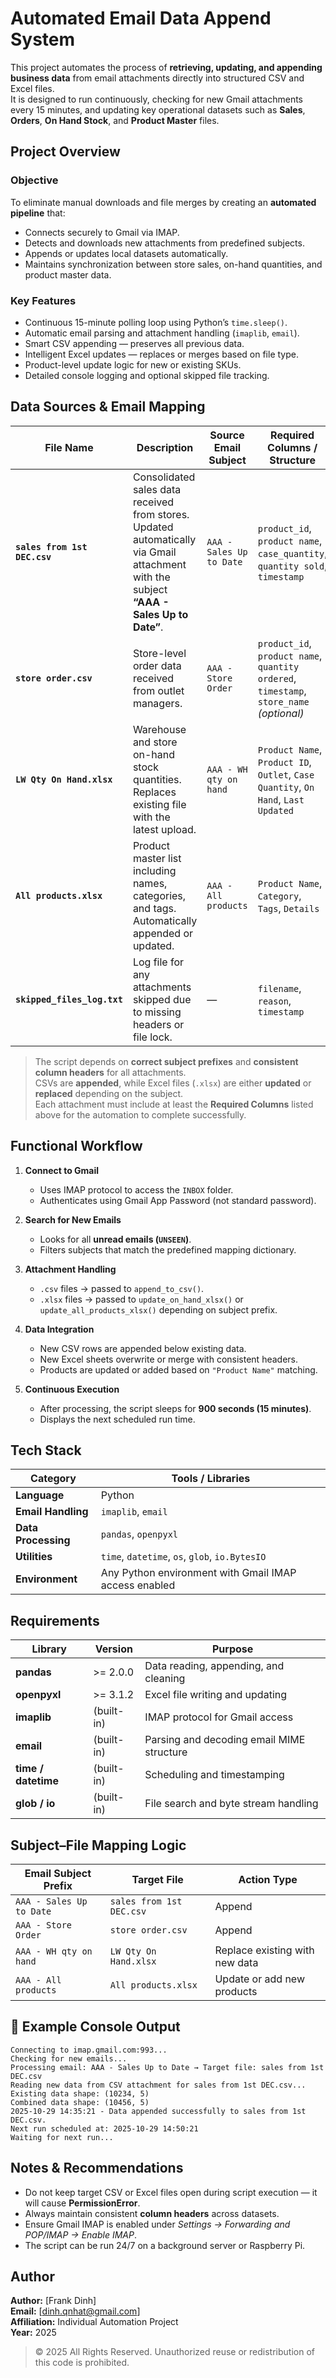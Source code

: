 # Automated Email Data Append System

This project automates the process of **retrieving, updating, and appending business data** from email attachments directly into structured CSV and Excel files.  
It is designed to run continuously, checking for new Gmail attachments every 15 minutes, and updating key operational datasets such as **Sales**, **Orders**, **On Hand Stock**, and **Product Master** files.

## Project Overview

### Objective
To eliminate manual downloads and file merges by creating an **automated pipeline** that:
- Connects securely to Gmail via IMAP.
- Detects and downloads new attachments from predefined subjects.
- Appends or updates local datasets automatically.
- Maintains synchronization between store sales, on-hand quantities, and product master data.

### Key Features
- Continuous 15-minute polling loop using Python’s `time.sleep()`.
- Automatic email parsing and attachment handling (`imaplib`, `email`).
- Smart CSV appending — preserves all previous data.
- Intelligent Excel updates — replaces or merges based on file type.
- Product-level update logic for new or existing SKUs.
- Detailed console logging and optional skipped file tracking.

## Data Sources & Email Mapping

| File Name | Description | Source Email Subject | Required Columns / Structure |
|------------|--------------|----------------------|------------------------------|
| **`sales from 1st DEC.csv`** | Consolidated sales data received from stores. Updated automatically via Gmail attachment with the subject **“AAA - Sales Up to Date”**. | `AAA - Sales Up to Date` | `product_id`, `product name`, `case_quantity`, `quantity sold`, `timestamp` |
| **`store order.csv`** | Store-level order data received from outlet managers. | `AAA - Store Order` | `product_id`, `product name`, `quantity ordered`, `timestamp`, `store_name` *(optional)* |
| **`LW Qty On Hand.xlsx`** | Warehouse and store on-hand stock quantities. Replaces existing file with the latest upload. | `AAA - WH qty on hand` | `Product Name`, `Product ID`, `Outlet`, `Case Quantity`, `On Hand`, `Last Updated` |
| **`All products.xlsx`** | Product master list including names, categories, and tags. Automatically appended or updated. | `AAA - All products` | `Product Name`, `Category`, `Tags`, `Details` |
| **`skipped_files_log.txt`** | Log file for any attachments skipped due to missing headers or file lock. | — | `filename`, `reason`, `timestamp` |

> The script depends on **correct subject prefixes** and **consistent column headers** for all attachments.  
> CSVs are **appended**, while Excel files (`.xlsx`) are either **updated** or **replaced** depending on the subject.  
> Each attachment must include at least the **Required Columns** listed above for the automation to complete successfully.

## Functional Workflow

1. **Connect to Gmail**
   - Uses IMAP protocol to access the `INBOX` folder.
   - Authenticates using Gmail App Password (not standard password).

2. **Search for New Emails**
   - Looks for all **unread emails (`UNSEEN`)**.
   - Filters subjects that match the predefined mapping dictionary.

3. **Attachment Handling**
   - `.csv` files → passed to `append_to_csv()`.
   - `.xlsx` files → passed to `update_on_hand_xlsx()` or `update_all_products_xlsx()` depending on subject prefix.

4. **Data Integration**
   - New CSV rows are appended below existing data.
   - New Excel sheets overwrite or merge with consistent headers.
   - Products are updated or added based on `"Product Name"` matching.

5. **Continuous Execution**
   - After processing, the script sleeps for **900 seconds (15 minutes)**.
   - Displays the next scheduled run time.

## Tech Stack

| Category | Tools / Libraries |
|-----------|------------------|
| **Language** | Python |
| **Email Handling** | `imaplib`, `email` |
| **Data Processing** | `pandas`, `openpyxl` |
| **Utilities** | `time`, `datetime`, `os`, `glob`, `io.BytesIO` |
| **Environment** | Any Python environment with Gmail IMAP access enabled |

## Requirements

| Library | Version | Purpose |
|----------|----------|----------|
| **pandas** | >= 2.0.0 | Data reading, appending, and cleaning |
| **openpyxl** | >= 3.1.2 | Excel file writing and updating |
| **imaplib** | (built-in) | IMAP protocol for Gmail access |
| **email** | (built-in) | Parsing and decoding email MIME structure |
| **time / datetime** | (built-in) | Scheduling and timestamping |
| **glob / io** | (built-in) | File search and byte stream handling |

## Subject–File Mapping Logic

| Email Subject Prefix | Target File | Action Type |
|----------------------|-------------|--------------|
| `AAA - Sales Up to Date` | `sales from 1st DEC.csv` | Append |
| `AAA - Store Order` | `store order.csv` | Append |
| `AAA - WH qty on hand` | `LW Qty On Hand.xlsx` | Replace existing with new data |
| `AAA - All products` | `All products.xlsx` | Update or add new products |

## 🧾 Example Console Output

```
Connecting to imap.gmail.com:993...
Checking for new emails...
Processing email: AAA - Sales Up to Date → Target file: sales from 1st DEC.csv
Reading new data from CSV attachment for sales from 1st DEC.csv...
Existing data shape: (10234, 5)
Combined data shape: (10456, 5)
2025-10-29 14:35:21 - Data appended successfully to sales from 1st DEC.csv.
Next run scheduled at: 2025-10-29 14:50:21
Waiting for next run...
```

## Notes & Recommendations

- Do not keep target CSV or Excel files open during script execution — it will cause **PermissionError**.  
- Always maintain consistent **column headers** across datasets.  
- Ensure Gmail IMAP is enabled under *Settings → Forwarding and POP/IMAP → Enable IMAP*.
- The script can be run 24/7 on a background server or Raspberry Pi.

## Author

**Author:** [Frank Dinh]  
**Email:** [dinh.qnhat@gmail.com]  
**Affiliation:** Individual Automation Project  
**Year:** 2025  

> © 2025 All Rights Reserved. Unauthorized reuse or redistribution of this code is prohibited.

